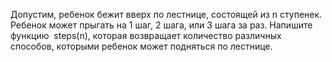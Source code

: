 Допустим, ребенок бежит вверх по лестнице, состоящей из n ступенек. Ребенок может прыгать на 1 шаг, 2 шага, или 3 шага за раз. Напишите функцию  steps(n), которая возвращает количество различных способов, которыми ребенок может подняться по лестнице.